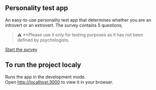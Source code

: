 ## Personality test app
An easy-to-use personality test app that determines whether you are an introvert or an extrovert. The survey contains 5 questions; 
> :warning: **Please use it only for testing purposes as it has not been defined by psychologists.

 [Start the survey](https://rzhuka.github.io/personality-test-app/)



## To run the project localy 
Runs the app in the development mode.\
Open [http://localhost:3000](http://localhost:3000) to view it in your browser.

